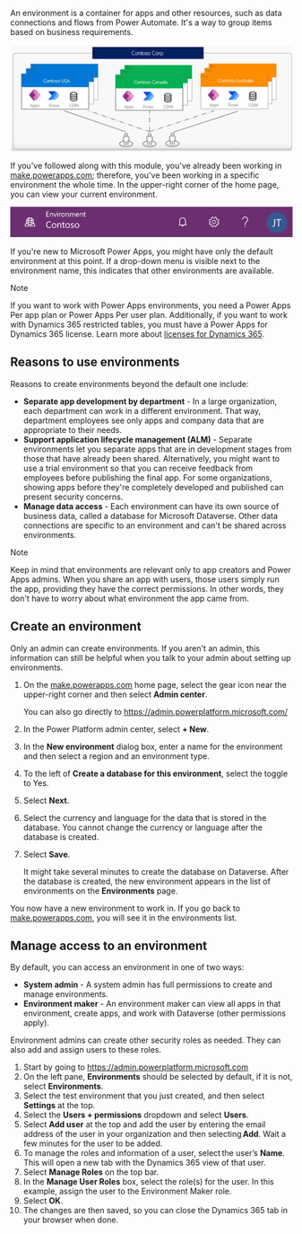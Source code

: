 An environment is a container for apps and other resources, such as data connections and flows from Power Automate. It's a way to group items based on business requirements.

![Screenshot of the Power Platform environments.](../media/power-apps-environments.png)

If you've followed along with this module, you've already been working in <a href="https://make.powerapps.com" target="_blank">make.powerapps.com</a>; therefore, you've been working in a specific environment the whole time.
In the upper-right corner of the home page, you can view your current environment.

![Screenshot of the Environment with toolbar.](../media/powerapps-environment-picker.png)

If you're new to Microsoft Power Apps, you might have only the default environment at this point. If a drop-down menu is visible next to the environment name, this indicates that other environments are available.

> [!NOTE]
> If you want to work with Power Apps environments, you need a Power Apps Per app plan or Power Apps Per user plan. Additionally, if you want to work with Dynamics 365 restricted tables, you must have a Power Apps for Dynamics 365 license. Learn more about [licenses for Dynamics 365](/power-platform/admin/pricing-billing-skus#licenses).

## Reasons to use environments
Reasons to create environments beyond the default one include:

- **Separate app development by department** - In a large organization, each department can work in a different environment. That way, department employees see only apps and company data that are appropriate to their needs.
- **Support application lifecycle management (ALM)** - Separate environments let you separate apps that are in development stages from those that have already been shared. Alternatively, you might want to use a trial environment so that you can receive feedback from employees before publishing the final app. For some organizations, showing apps before they're completely developed and published can present security concerns.
- **Manage data access** - Each environment can have its own source of business data, called a database for Microsoft Dataverse. 
Other data connections are specific to an environment and can't be shared across environments.

> [!NOTE]
> Keep in mind that environments are relevant only to app creators and Power Apps admins. When you share an app with users, those users simply run the app, providing they have the correct permissions. In other words, they don't have to worry about what environment the app came from.

## Create an environment

Only an admin can create environments. If you aren't an admin, this information can still be helpful when you talk to your admin about setting up environments.

1. On the <a href="https://make.powerapps.com" target="_blank">make.powerapps.com</a> home page, select the gear icon near the upper-right corner and then select **Admin center**.

    You can also go directly to https://admin.powerplatform.microsoft.com/
2. In the Power Platform admin center, select **+ New**. 
3. In the **New environment** dialog box, enter a name for the environment and then select a region and an environment type.
4. To the left of **Create a database for this environment**, select the toggle to Yes.
5. Select **Next**.
6. Select the currency and language for the data that is stored in the database. You cannot change the currency or language after the database is created. 
7. Select **Save**.
 
    It might take several minutes to create the database on Dataverse. After the database is created, the new environment appears in the list of environments on the **Environments** page.

You now have a new environment to work in. If you go back to <a href="https://make.powerapps.com" target="_blank">make.powerapps.com</a>, you will see it in the environments list.

## Manage access to an environment

By default, you can access an environment in one of two ways:

- **System admin** - A system admin has full permissions to create and manage environments.
- **Environment maker** - An environment maker can view all apps in that environment, create apps, and work with Dataverse (other permissions apply).

Environment admins can create other security roles as needed. They can also add and assign users to these roles.

1. Start by going to <a href="https://admin.powerplatform.microsoft.com" target="_blank">https://admin.powerplatform.microsoft.com</a>
2. On the left pane, **Environments** should be selected by default, if it is not, select **Environments**.
3. Select the test environment that you just created, and then select **Settings** at the top.
4. Select the **Users + permissions** dropdown and select **Users**. 
5. Select **Add user** at the top and add the user by entering the email address of the user in your organization and then selecting **Add**. Wait a few minutes for the user to be added. 
6. To manage the roles and information of a user, select the user’s **Name**. This will open a new tab with the Dynamics 365 view of that user. 
7. Select **Manage Roles** on the top bar.
8. In the **Manage User Roles** box, select the role(s) for the user. In this example, assign the user to the Environment Maker role.
9. Select **OK**.
10. The changes are then saved, so you can close the Dynamics 365 tab in your browser when done.
